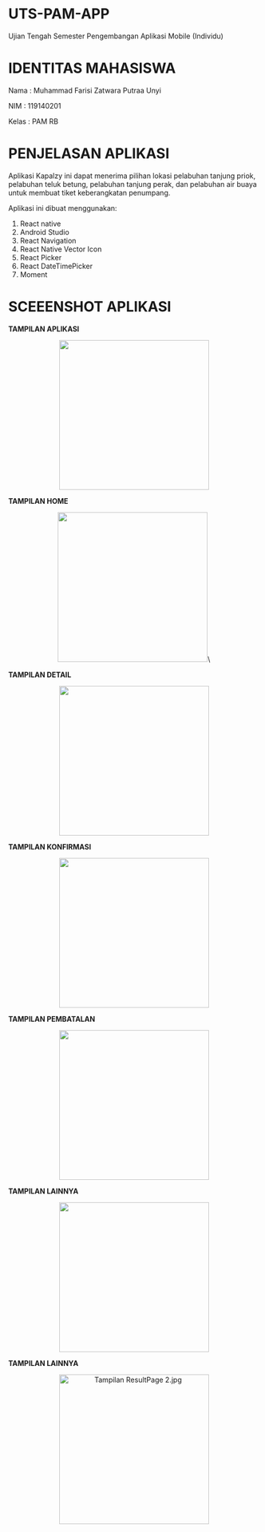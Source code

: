 # UTS-PAM-APP
Ujian Tengah Semester Pengembangan Aplikasi Mobile (Individu)

# IDENTITAS MAHASISWA
Nama  : Muhammad Farisi Zatwara Putraa Unyi

NIM   : 119140201

Kelas : PAM RB

# PENJELASAN APLIKASI
Aplikasi Kapalzy ini dapat menerima pilihan lokasi pelabuhan tanjung priok, pelabuhan 
teluk betung, pelabuhan tanjung perak, dan pelabuhan air buaya untuk membuat tiket 
keberangkatan penumpang.

Aplikasi ini dibuat menggunakan:
1. React native
2. Android Studio
3. React Navigation
4. React Native Vector Icon
5. React Picker
6. React DateTimePicker
7. Moment

# SCEEENSHOT APLIKASI
<b>TAMPILAN APLIKASI</b>
<p align="center"><img width="300" src="Ss/Tampilan Aplikasi.jpg" </p>

<b>TAMPILAN HOME </b>
<p align="center"><img width="300" src="Ss/Home.jpg" </p>\

<b>TAMPILAN DETAIL </b>
<p align="center"><img width="300" src="Ss/Detail.jpg"</p>

<b>TAMPILAN KONFIRMASI </b>
<p align="center"><img width="300" src="Ss/Konfirmasi.jpg" </p>

<b>TAMPILAN PEMBATALAN</b>
<p align="center"><img width="300" src="Ss/Pembatalan.jpg" </p>

<b>TAMPILAN LAINNYA</b>
<p align="center"><img width="300" src="Ss/Lainnya.jpg" </p>


<b>TAMPILAN LAINNYA</b>
<p align="center"><img width="300" src="Ss/Tampilan ResultPage Case 2.jpg" alt="Tampilan ResultPage 2.jpg"></p>
